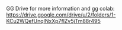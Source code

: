GG Drive for more information and gg colab: https://drive.google.com/drive/u/2/folders/1-KCu2WQefUnqlNxXp7flZv5jTm88r495
